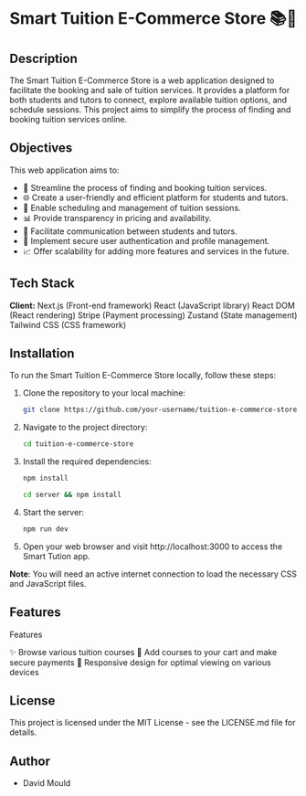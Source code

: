 # Smart Tuition E-Commerce Store 📚💼

## Description

The Smart Tuition E-Commerce Store is a web application designed to facilitate the booking and sale of tuition services.
It provides a platform for both students and tutors to connect, explore available tuition options, and schedule sessions.
This project aims to simplify the process of finding and booking tuition services online.

## Objectives

This web application aims to:

- 🚀 Streamline the process of finding and booking tuition services.
- 🌐 Create a user-friendly and efficient platform for students and tutors.
- 📅 Enable scheduling and management of tuition sessions.
- 📊 Provide transparency in pricing and availability.
- 💬 Facilitate communication between students and tutors.
- 🔐 Implement secure user authentication and profile management.
- 📈 Offer scalability for adding more features and services in the future.

## Tech Stack

**Client:**
Next.js (Front-end framework)
React (JavaScript library)
React DOM (React rendering)
Stripe (Payment processing)
Zustand (State management)
Tailwind CSS (CSS framework)

## Installation

To run the Smart Tuition E-Commerce Store locally, follow these steps:

1. Clone the repository to your local machine:

   ```bash
   git clone https://github.com/your-username/tuition-e-commerce-store.git
   ```

2. Navigate to the project directory:

   ```bash
   cd tuition-e-commerce-store
   ```

3. Install the required dependencies:

   ```bash
   npm install
   ```

   ```bash
   cd server && npm install
   ```

4. Start the server:

   ```bash
   npm run dev
   ```

5. Open your web browser and visit http://localhost:3000 to access the Smart Tution app.

**Note**: You will need an active internet connection to load the necessary CSS and JavaScript files.

## Features

Features

✨ Browse various tuition courses
🛒 Add courses to your cart and make secure payments
📱 Responsive design for optimal viewing on various devices

## License

This project is licensed under the MIT License - see the LICENSE.md file for details.

## Author

- David Mould
